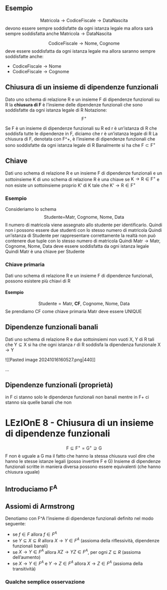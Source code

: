 ## Esempio
$$
\text{Matricola} \rightarrow \text{CodiceFiscale} \rightarrow \text{DataNascita}
$$
devono essere sempre soddisfatte da ogni istanza legale ma allora sarà sempre soddisfatta anche $\text{Matricola}\rightarrow\text{DataNascita}$


$$
\text{CodiceFiscale}\rightarrow\text{Nome, Cognome}
$$
deve essere soddisfatta da ogni istanza legale ma allora saranno sempre soddisfatte anche:
- $\text{CodiceFiscale}\rightarrow\text{Nome}$
- $\text{CodiceFiscale}\rightarrow\text{Cognome}$

## Chiusura di un insieme di dipendenze funzionali
Dato uno schema di relazione $\text{R}$ e un insieme $\text{F}$ di dipendenze funzionali su $\text{R}$ la **chiusura di $\text{F}$** è l’insieme delle dipendenze funzionali che sono soddisfatte da ogni istanza legale di $\text{R}$
Notazione:
$$
\text{F}^+
$$

Se F è un insieme di dipendenze funzionali su R ed r è un’istanza di R che soddisfa tutte le dipendenze in F, diciamo che r è un’istanza legale di R
La chiusura di F, denotata con F^+, è l’insieme di dipendenze funzionali che sono soddisfatte da ogni istanza legale di R
Banalmente si ha che $\text{F}\subset \text{F}^+$


## Chiave
Dati uno schema di relazione $\text{R}$ e un insieme $\text{F}$ di dipendenze funzionali e un sottoinsieme $\text{K}$ di uno schema di relazione $\text{R}$ è una chiave se $\text{K}\rightarrow\text{R}\in \text{F}^+$ e non esiste un sottoinsieme proprio $\text{K'}$ di $\text{K}$ tale che $\text{K'}\rightarrow\text{R}\in \text{F}^+$
### Esempio
Consideriamo lo schema
$$
\text{Studente=Matr, Cognome, Nome, Data}
$$
Il numero di matricola viene assegnato allo studente per identificarlo.
Quindi non i possono essere due studenti con lo stesso numero di matricola
Quindi un’istanza di $\text{Studente}$ per rappresentare correttamente la realtà non può contenere due tuple con lo stesso numero di matricola
Quindi $\text{Matr}\rightarrow \text{Matr, Cognome, Nome, Data}$ deve essere soddisfatta da ogni istanza legale
Quindi $\text{Matr}$ è una chiave per $\text{Studente}$

### Chiave primaria
Dati uno schema di relazione $\text{R}$ e un insieme $\text{F}$ di dipendenze funzionali, possono esistere più chiavi di $\text{R}$
#### Esempio
$$
\text{Studente}=\text{Matr, }\textbf{CF}\text{, Cognome, Nome, Data}
$$
Se prendiamo CF come chiave primaria Matr deve essere UNIQUE


## Dipendenze funzionali banali
Dati uno schema di relazione $\text{R}$ e due sottoinsiemi non vuoti $\text{X, Y}$ di $\text{R}$ tali che $\text{Y}\subseteq \text{X}$ si ha che ogni istanza $r$ di $\text{R}$ soddisfa la dipendenza funzionale $\text{X}\rightarrow\text{Y}$

![[Pasted image 20241016160527.png|440]]

…

## Dipendenze funzionali (proprietà)


in F ci stanno solo le dipendenze funzionali non banali mentre in F+ ci stanno sia quelle banali che non


# LEzIOnE 8 - Chiusura di un insieme di dipendenze funzionali

$$
\text{F} \subseteq \text{F}^+ = \text{G}^+ \supseteq \text{G}
$$
F non è uguale a G ma il fatto che hanno la stessa chiusura vuol dire che hanno le stesse istanze legali (posso invertire F e G)
Insieme di dipendenze funzionali scritte in maniera diversa possono essere equivalenti (che hanno chiusura uguale)

## Introduciamo $\text{F}^\text{A}$

## Assiomi di Armstrong
Denotiamo con F^A l’insieme di dipendenze funzionali definito nel modo seguente:
- se $f \in F$ allora $f \in F^A$
- se $Y \subseteq X \subseteq R$ allora $X \rightarrow Y \in F^A$ (assioma della riflessività, dipendenze funzionali banali)
- se $X\rightarrow Y \in F^A$ allora $XZ \rightarrow YZ \in F^A$, per ogni $Z \subseteq R$ (assioma dell’aumento)
- se $X\rightarrow Y \in F^A$ e $Y\rightarrow Z \in F^A$ allora $X\rightarrow Z \in F^A$ (assioma della transitività)

### Qualche semplice osservazione
